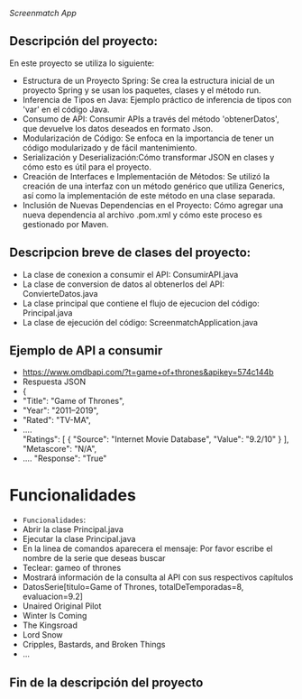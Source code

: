 <em>Screenmatch App</em>
## Descripción del proyecto:
En este proyecto se utiliza lo siguiente:
* Estructura de un Proyecto Spring: Se crea la estructura inicial de un proyecto Spring y se usan los paquetes, clases y el método run.
* Inferencia de Tipos en Java: Ejemplo práctico de inferencia de tipos con 'var' en el código Java.
* Consumo de API: Consumir APIs a través del método 'obtenerDatos', que devuelve los datos deseados en formato Json.
* Modularización de Código: Se enfoca en la importancia de tener un código modularizado y de fácil mantenimiento.
* Serialización y Deserialización:Cómo transformar JSON en clases y cómo esto es útil para el proyecto.
* Creación de Interfaces e Implementación de Métodos: Se utilizó la creación de una interfaz con un método genérico que utiliza Generics, así como la implementación de este método en una clase separada.
* Inclusión de Nuevas Dependencias en el Proyecto: Cómo agregar una nueva dependencia al archivo .pom.xml y cómo este proceso es gestionado por Maven.

## Descripcion breve de clases del proyecto:

* La clase de conexion a consumir el API: ConsumirAPI.java
* La clase de conversion de datos al obtenerlos del API: ConvierteDatos.java
* La clase principal que contiene el flujo de ejecucion del código: Principal.java
* La clase de ejecución del código: ScreenmatchApplication.java

## Ejemplo de API a consumir
* https://www.omdbapi.com/?t=game+of+thrones&apikey=574c144b
* Respuesta JSON
* {
*   "Title": "Game of Thrones",
*   "Year": "2011–2019",
*   "Rated": "TV-MA",
*   ....    
    "Ratings": [
        {
            "Source": "Internet Movie Database",
            "Value": "9.2/10"
        }
    ],
    "Metascore": "N/A",
*   ....
    "Response": "True"

# Funcionalidades
- `Funcionalidades`:
- Abrir la clase Principal.java
- Ejecutar la clase Principal.java
- En la linea de comandos aparecera el mensaje: Por favor escribe el nombre de la serie que deseas buscar
- Teclear: gameo of thrones
- Mostrará información de la consulta al API con sus respectivos capítulos
- DatosSerie[titulo=Game of Thrones, totalDeTemporadas=8, evaluacion=9.2]
- Unaired Original Pilot
- Winter Is Coming
- The Kingsroad
- Lord Snow
- Cripples, Bastards, and Broken Things
- ...

## Fin de la descripción del proyecto
  
